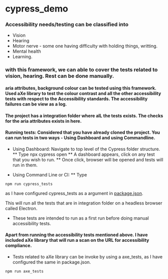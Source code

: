 # cypress_demo

### Accessibility needs/testing can be classified into 

* Vision
* Hearing
* Motor nerve - some one having difficulty with holding things, writting.
* Mental health
* Learning.

### with this framework, we can able to cover the tests related to vision, hearing. Rest can be done manually.

####  aria attributes, background colour can be tested using this framework. Used aXe library to test the colour contrast and all the other accessibility tests with respect to the Accessibility standards. The accessibility failures can be view as a log.

#### The project has a integration folder where alL the tests exists. The checks for the aria attributes exists in here.

#### Running tests: Considered that you have already cloned the project. You can run tests in two ways - Using Dashboard and using Commandline.


* Using Dashboard: Navigate to top level of the Cypress folder structure. 
** Type npx cypress open 
** A dashboard appears, click on any test that you wish to run. 
** Once click, browser will be opened and tests will run in them.

* Using Command Line or CI:
** Type 
```
npm run cypress_tests
```
as I have configured cypress_tests as a argument in [package.json](https://github.com/psuryateja123/cypress_meetup_demo/blob/master/package.json).


This will run all the tests that are in integration folder on a headless browser called Electron.


* These tests are intended to run as a first run before doing manual accessibility tests.

#### Apart from running the accessibility tests mentioned above. I have included aXe library that will run a scan on the URL for accessibility compliance. 

* Tests related to aXe library can be invoke by using a axe_tests, as I have configured the same in package.json. 

```
npm run axe_tests
```

